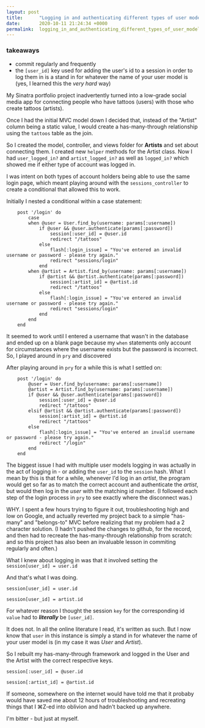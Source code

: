 ```yaml
---
layout: post
title:      "Logging in and authenticating different types of user models"
date:       2020-10-11 21:24:34 +0000
permalink:  logging_in_and_authenticating_different_types_of_user_models
---
```



### takeaways
* commit regularly and frequently
* the `[user_id]` key used for adding the user's id to a session in order to log them in is a stand in for whatever the name of your user model is (yes, I learned this the *very hard* way)

My Sinatra portfolio project inadvertently turned into a low-grade social media app for connecting people who have tattoos (users) with those who create tattoos (artists). 

Once I had the initial MVC model down I decided that, instead of the "Artist" column being a static value, I would create a has-many-through relationship using the `tattoos` table as the join. 

So I created the model, controller, and views folder for **Artists** and set about connecting them. I created new `helper` methods for the Artist class. Now I had `user_logged_in?` and `artist_logged_in?` as well as `logged_in?` which showed me if either type of account was logged in.

I was intent on both types of account holders being able to use the same login page, which meant playing around with the `sessions_controller` to create a conditional that allowed this to work.

Initially I nested a conditional within a case statement:

```
    post '/login' do
        case 
        when @user = User.find_by(username: params[:username])
            if @user && @user.authenticate(params[:password])
                session[:user_id] = @user.id
                redirect "/tattoos"
            else    
                flash[:login_issue] = "You've entered an invalid username or password - please try again."
                redirect "sessions/login"
            end
        when @artist = Artist.find_by(username: params[:username])
            if @artist && @artist.authenticate(params[:password])
                session[:artist_id] = @artist.id
                redirect "/tattoos"
            else    
                flash[:login_issue] = "You've entered an invalid username or password - please try again."
                redirect "sessions/login"
            end
        end
    end
```

It seemed to work until I entered a username that wasn't in the database and ended up on a blank page because my `when` statements only account for circumstances where the username exists but the password is incorrect. So, I played around in `pry` and discovered 


After playing around in `pry` for a while this is what I settled on:

```
    post '/login' do
        @user = User.find_by(username: params[:username])
        @artist = Artist.find_by(username: params[:username])
        if @user && @user.authenticate(params[:password])
            session[:user_id] = @user.id
            redirect "/tattoos"
        elsif @artist && @artist.authenticate(params[:password])
            session[:artist_id] = @artist.id
            redirect "/tattoos"
        else    
            flash[:login_issue] = "You've entered an invalid username or password - please try again."
            redirect "/login"
        end
    end
```


The biggest issue I had with multiple user models logging in was actually in the act of logging in - or adding the `user_id` to the `session` hash. What I mean by this is that for a while, whenever I'd log in an *artist*, the program would get so far as to match the correct account and authenticate the *artist*, but would then log in the *user* with the matching id number. (I followed each step of the login process in `pry` to see exactly where the disconnect was.)

WHY. I spent a few hours trying to figure it out, troubleshooting high and low on Google, and actually reverted my project back to a simple "has-many" and "belongs-to" MVC before realizing that my problem had a 2 character solution. (I hadn't pushed the changes to github, for the record, and then had to recreate the has-many-through relationship from scratch: and so this project has also been an invaluable lesson in commiting regularly and often.)

What I knew about logging in was that it involved setting the `session[user_id] = user.id` 

And that's what I was doing. 

`session[user_id] = user.id` 

`session[user_id] = artist.id` 

For whatever reason I thought the session `key` for the corresponding id `value` had to ***literally*** be `[user_id]`.

It does not. In all the online literature I read, it's written as such. But I now know that `user` in this instance is simply a stand in for whatever the name of your user model is (in my case it was *User* and *Artist*).

So I rebuilt my has-many-through framework and logged in the User and the Artist with the correct respective keys.

`session[:user_id] = @user.id`

`session[:artist_id] = @artist.id`

If someone, somewhere on the internet would have told me that it probaby would have saved me about 12 hours of troubleshooting and recreating things that I ⌘Z-ed into oblivion and hadn't backed up anywhere.

I'm bitter - but just at myself. 


